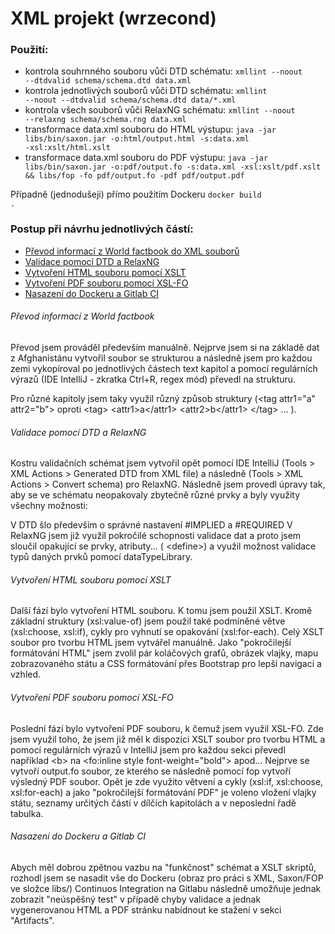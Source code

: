 # XML projekt (wrzecond)

### Použití:
 - kontrola souhrnného souboru vůči DTD schématu: <code>xmllint --noout --dtdvalid schema/schema.dtd data.xml</code>
 - kontrola jednotlivých souborů vůči DTD schématu: <code>xmllint --noout --dtdvalid schema/schema.dtd data/*.xml</code>
 - kontrola všech souborů vůči RelaxNG schématu: <code>xmllint --noout --relaxng schema/schema.rng data.xml</code>
 - transformace data.xml souboru do HTML výstupu: <code>java -jar libs/bin/saxon.jar -o:html/output.html -s:data.xml -xsl:xslt/html.xslt</code>
 - transformace data.xml souboru do PDF výstupu: <code>java -jar libs/bin/saxon.jar -o:pdf/output.fo -s:data.xml -xsl:xslt/pdf.xslt && libs/fop -fo pdf/output.fo -pdf pdf/output.pdf</code>

Případně (jednodušeji) přímo použitím Dockeru <code>docker build .</code>

### Postup při návrhu jednotlivých částí:
 - <a href="#prevod">Převod informací z World factbook do XML souborů</a>
 - <a href="#validace">Validace pomocí DTD a RelaxNG</a>
 - <a href="#xslt-html">Vytvoření HTML souboru pomocí XSLT</a>
 - <a href="#xsl-fo">Vytvoření PDF souboru pomocí XSL-FO</a>
 - <a href="#docker-ci">Nasazení do Dockeru a Gitlab CI</a>

<div id="prevod">
<h6>Převod informací z World factbook</h6>
Převod jsem prováděl především manuálně. Nejprve jsem si na základě dat z Afghanistánu vytvořil soubor
se strukturou a následně jsem pro každou zemi vykopíroval po jednotlivých částech text kapitol a pomocí
regulárních výrazů (IDE IntelliJ - zkratka Ctrl+R, regex mód) převedl na strukturu.

Pro různé kapitoly jsem taky využil různý způsob struktury (&lt;tag attr1="a" attr2="b"&gt; 
oproti &lt;tag&gt; &lt;attr1&gt;a&lt;/attr1&gt; &lt;attr2&gt;b&lt;/attr1&gt; &lt;/tag&gt; ... ).
</div>

<div id="validace">
<h6>Validace pomocí DTD a RelaxNG</h6> 
Kostru validačních schémat jsem vytvořil opět pomocí IDE IntelliJ (Tools > XML Actions > Generated DTD from XML file)
a následně (Tools > XML Actions > Convert schema) pro RelaxNG.
Následně jsem provedl úpravy tak, aby se ve schématu neopakovaly zbytečně různé prvky a byly využity všechny možnosti:

V DTD šlo především o správné nastavení #IMPLIED a #REQUIRED 
V RelaxNG jsem již využil pokročilé schopnosti validace dat a proto jsem sloučil 
opakující se prvky, atributy... ( &lt;define&gt;) a využil možnost validace typů daných prvků
pomocí dataTypeLibrary.
</div>



<div id="xslt-html">
<h6>Vytvoření HTML souboru pomocí XSLT</h6>
Další fází bylo vytvoření HTML souboru. K tomu jsem použil XSLT. Kromě základní struktury (xsl:value-of)
jsem použil také podmíněné větve (xsl:choose, xsl:if), cykly pro vyhnutí se opakování (xsl:for-each).
Celý XSLT soubor pro tvorbu HTML jsem vytvářel manuálně.
Jako "pokročilejší formátování HTML" jsem zvolil pár koláčových grafů, obrázek vlajky, mapu zobrazovaného státu
a CSS formátování přes Bootstrap pro lepší navigaci a vzhled.
</div>



<div id="xsl-fo">
<h6>Vytvoření PDF souboru pomocí XSL-FO</h6>
Poslední fází bylo vytvoření PDF souboru, k čemuž jsem využil XSL-FO. 
Zde jsem využil toho, že jsem již měl k dispozici XSLT soubor pro tvorbu HTML a pomocí regulárních výrazů v IntelliJ
jsem pro každou sekci převedl například &lt;b&gt; na &lt;fo:inline style font-weight="bold"&gt; apod...
Nejprve se vytvoří output.fo soubor, ze kterého se následně pomocí fop vytvoří výsledný PDF soubor.
Opět je zde využito větvení a cykly (xsl:if, xsl:choose, xsl:for-each) a jako "pokročilejší formátování PDF" 
je voleno vložení vlajky státu, seznamy určitých částí v dílčích kapitolách a v neposlední řadě tabulka.
</div>

<div id="docker-ci">
<h6>Nasazení do Dockeru a Gitlab CI</h6>
Abych měl dobrou zpětnou vazbu na "funkčnost" schémat a XSLT skriptů, 
rozhodl jsem se nasadit vše do Dockeru (obraz pro práci s XML, Saxon/FOP ve složce libs/) 
Continuos Integration na Gitlabu následně umožňuje jednak zobrazit "neúspěšný test" v případě 
chyby validace a jednak vygenerovanou HTML a PDF stránku nabídnout ke stažení v sekci "Artifacts".
</div>